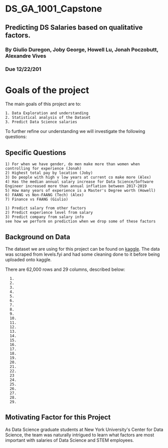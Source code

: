 # DS_GA_1001_Capstone



## Predicting DS Salaries based on qualitative factors.
### By Giulio Duregon, Joby George, Howell Lu, Jonah Poczobutt, Alexandre Vives
### Due 12/22/201

# Goals of the project

The main goals of this project are to:

    1. Data Exploration and understanding
    2. Statistical analysis of the Dataset 
    3. Predict Data Science salaries
    
To further refine our understanding we will investigate the following questions:

## Specific Questions

    1) For when we have gender, do men make more than women when controlling for experience (Jonah)
    2) Highest total pay by location (Joby)
    3) Do people with high v low years at current co make more (Alex)
    4) Has the median annual salary increase for Data Science/Software Engineer increased more than annual inflation between 2017-2019
    5) How many years of experience is a Master's Degree worth (Howell)
    6) FAANG vs Non-FAANG (Tech) (Alex)
    7) Finance vs FAANG (Giulio)

    1) Predict salary from other factors
    2) Predict experience level from salary
    3) Predict company from salary info
    see how we perform on prediction when we drop some of these factors


## Background on Data

The dataset we are using for this project can be found on [kaggle](https://www.kaggle.com/jackogozaly/data-science-and-stem-salaries). The data was scraped from levels.fyi and had some cleaning done to it before being uploaded onto kaggle.

There are 62,000 rows and 29 columns, described below:

      1.
      2.
      3.
      4.
      5.
      6.
      7.
      8.
      9.
      10.
      11.
      12.
      13.
      14.
      15.
      16.
      17.
      18.
      19.
      20.
      21.
      22.
      23
      24.
      25.
      26.
      27.
      28.
      29.
      
      
      

## Motivating Factor for this Project

As Data Science graduate students at New York University's Center for Data Science, the team was naturally intrigued to learn what factors are most important with salaries of Data Science and STEM employees. 
